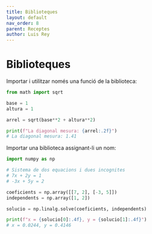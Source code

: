 ```yaml
---
title: Biblioteques
layout: default
nav_order: 8
parent: Receptes
author: Luis Rey
---
```


# Biblioteques

Importar i utilitzar només una funció de la biblioteca:

```python
from math import sqrt

base = 1
altura = 1

arrel = sqrt(base**2 + altura**2)

print(f"La diagonal mesura: {arrel:.2f}")
# La diagonal mesura: 1.41
```

Importar una biblioteca assignant-li un nom:

```python
import numpy as np

# Sistema de dos equacions i dues incognites
# 7x + 2y = 1
# -3x + 5y = 2

coeficients = np.array([[7, 2], [-3, 5]])
independents = np.array([1, 2])

solucio = np.linalg.solve(coeficients, independents)

print(f"x = {solucio[0]:.4f}, y = {solucio[1]:.4f}")
# x = 0.0244, y = 0.4146
```
